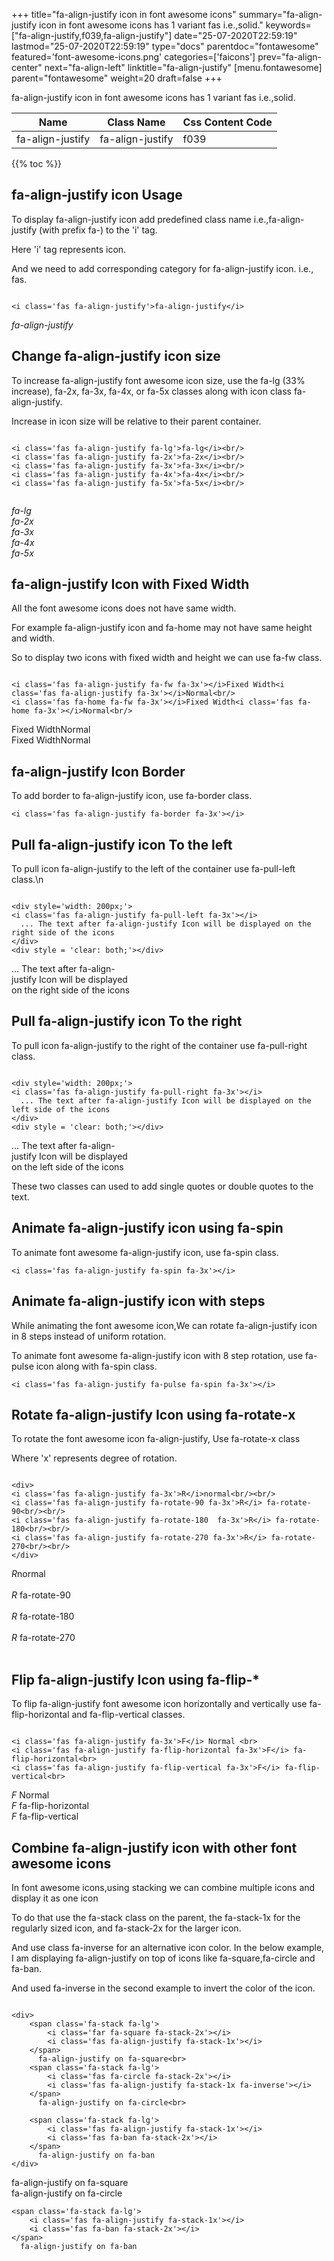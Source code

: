 +++
title="fa-align-justify icon in font awesome icons"
summary="fa-align-justify icon in font awesome icons has 1 variant fas i.e.,solid."
keywords=["fa-align-justify,f039,fa-align-justify"]
date="25-07-2020T22:59:19"
lastmod="25-07-2020T22:59:19"
type="docs"
parentdoc="fontawesome"
featured='font-awesome-icons.png'
categories=['faicons']
prev="fa-align-center"
next="fa-align-left"
linktitle="fa-align-justify"
[menu.fontawesome]
parent="fontawesome"
weight=20
draft=false
+++


fa-align-justify icon in font awesome icons has 1 variant fas i.e.,solid.

<div class='table-responsive'><table class='table'><thead><tr><th>Name</th><th>Class Name</th><th>Css Content Code</th></tr></thead><tbody><tr><td>fa-align-justify</td><td>fa-align-justify</td><td>f039</td></tr></tbody></table></div>


{{% toc %}}


## fa-align-justify icon Usage

To display fa-align-justify icon add predefined class name i.e.,fa-align-justify (with prefix fa-) to the 'i' tag.

Here 'i' tag represents icon.

And we need to add corresponding category for fa-align-justify icon. i.e., fas.


```

<i class='fas fa-align-justify'>fa-align-justify</i>
```

<i class='fas fa-align-justify'>fa-align-justify</i>




## Change fa-align-justify icon size
To increase fa-align-justify font awesome icon size, use the fa-lg (33% increase), fa-2x, fa-3x, fa-4x, or fa-5x classes along with icon class fa-align-justify.

Increase in icon size will be relative to their parent container. 

```

<i class='fas fa-align-justify fa-lg'>fa-lg</i><br/>
<i class='fas fa-align-justify fa-2x'>fa-2x</i><br/>
<i class='fas fa-align-justify fa-3x'>fa-3x</i><br/>
<i class='fas fa-align-justify fa-4x'>fa-4x</i><br/>
<i class='fas fa-align-justify fa-5x'>fa-5x</i><br/>
            
```

<i class='fas fa-align-justify fa-lg'>fa-lg</i><br/>
<i class='fas fa-align-justify fa-2x'>fa-2x</i><br/>
<i class='fas fa-align-justify fa-3x'>fa-3x</i><br/>
<i class='fas fa-align-justify fa-4x'>fa-4x</i><br/>
<i class='fas fa-align-justify fa-5x'>fa-5x</i><br/>
            



## fa-align-justify Icon with Fixed Width 

All the font awesome icons does not have same width.

For example fa-align-justify icon and fa-home may not have same height and width.

So to display two icons with fixed width and height we can use fa-fw class.


```

<i class='fas fa-align-justify fa-fw fa-3x'></i>Fixed Width<i class='fas fa-align-justify fa-3x'></i>Normal<br/>
<i class='fas fa-home fa-fw fa-3x'></i>Fixed Width<i class='fas fa-home fa-3x'></i>Normal<br/>
```

<i class='fas fa-align-justify fa-fw fa-3x'></i>Fixed Width<i class='fas fa-align-justify fa-3x'></i>Normal<br/>
<i class='fas fa-home fa-fw fa-3x'></i>Fixed Width<i class='fas fa-home fa-3x'></i>Normal<br/>



## fa-align-justify Icon Border 

To add border to fa-align-justify icon, use fa-border class.


```
<i class='fas fa-align-justify fa-border fa-3x'></i>

```
<i class='fas fa-align-justify fa-border fa-3x'></i>





## Pull fa-align-justify icon To the left

To pull icon fa-align-justify to the left of the container use fa-pull-left class.\n

```

<div style='width: 200px;'>
<i class='fas fa-align-justify fa-pull-left fa-3x'></i>
  ... The text after fa-align-justify Icon will be displayed on the right side of the icons
</div>
<div style = 'clear: both;'></div>
```

<div style='width: 200px;'>
<i class='fas fa-align-justify fa-pull-left fa-3x'></i>
  ... The text after fa-align-justify Icon will be displayed on the right side of the icons
</div>
<div style = 'clear: both;'></div>




## Pull fa-align-justify icon To the right
To pull icon fa-align-justify to the right of the container use fa-pull-right class.

```

<div style='width: 200px;'>
<i class='fas fa-align-justify fa-pull-right fa-3x'></i>
  ... The text after fa-align-justify Icon will be displayed on the left side of the icons
</div>
<div style = 'clear: both;'></div>
```

<div style='width: 200px;'>
<i class='fas fa-align-justify fa-pull-right fa-3x'></i>
  ... The text after fa-align-justify Icon will be displayed on the left side of the icons
</div>
<div style = 'clear: both;'></div>

These two classes can used to add single quotes or double quotes to the text.


## Animate fa-align-justify icon using fa-spin
To animate font awesome fa-align-justify icon, use fa-spin class.

```
<i class='fas fa-align-justify fa-spin fa-3x'></i>
```
<i class='fas fa-align-justify fa-spin fa-3x'></i>




## Animate fa-align-justify icon with steps
While animating the font awesome icon,We can rotate fa-align-justify icon in 8 steps instead of uniform rotation.

To animate font awesome fa-align-justify icon with 8 step rotation, use fa-pulse icon along with fa-spin class.


```
<i class='fas fa-align-justify fa-pulse fa-spin fa-3x'></i>

```
<i class='fas fa-align-justify fa-pulse fa-spin fa-3x'></i>





## Rotate fa-align-justify Icon using fa-rotate-x
To rotate the font awesome icon fa-align-justify, Use fa-rotate-x class

Where 'x' represents degree of rotation.


```

<div>
<i class='fas fa-align-justify fa-3x'>R</i>normal<br/><br/>
<i class='fas fa-align-justify fa-rotate-90 fa-3x'>R</i> fa-rotate-90<br/><br/> 
<i class='fas fa-align-justify fa-rotate-180  fa-3x'>R</i> fa-rotate-180<br/><br/> 
<i class='fas fa-align-justify fa-rotate-270 fa-3x'>R</i> fa-rotate-270<br/><br/>
</div>
```

<div>
<i class='fas fa-align-justify fa-3x'>R</i>normal<br/><br/>
<i class='fas fa-align-justify fa-rotate-90 fa-3x'>R</i> fa-rotate-90<br/><br/> 
<i class='fas fa-align-justify fa-rotate-180  fa-3x'>R</i> fa-rotate-180<br/><br/> 
<i class='fas fa-align-justify fa-rotate-270 fa-3x'>R</i> fa-rotate-270<br/><br/>
</div>




## Flip fa-align-justify Icon using fa-flip-*
To flip fa-align-justify font awesome icon horizontally and vertically use fa-flip-horizontal and fa-flip-vertical classes. 

```

<i class='fas fa-align-justify fa-3x'>F</i> Normal <br>
<i class='fas fa-align-justify fa-flip-horizontal fa-3x'>F</i> fa-flip-horizontal<br>
<i class='fas fa-align-justify fa-flip-vertical fa-3x'>F</i> fa-flip-vertical<br>
```

<i class='fas fa-align-justify fa-3x'>F</i> Normal <br>
<i class='fas fa-align-justify fa-flip-horizontal fa-3x'>F</i> fa-flip-horizontal<br>
<i class='fas fa-align-justify fa-flip-vertical fa-3x'>F</i> fa-flip-vertical<br>




## Combine fa-align-justify icon with other font awesome icons
In font awesome icons,using stacking we can combine multiple icons and display it as one icon 

To do that use the fa-stack class on the parent, the fa-stack-1x for the regularly sized icon, and fa-stack-2x for the larger icon.

And use class fa-inverse for an alternative icon color. 
In the below example, I am displaying fa-align-justify on top of icons like fa-square,fa-circle and fa-ban.

And used fa-inverse in the second example to invert the color of the icon.

```

<div>
    <span class='fa-stack fa-lg'>
        <i class='far fa-square fa-stack-2x'></i>
        <i class='fas fa-align-justify fa-stack-1x'></i>
    </span>
      fa-align-justify on fa-square<br>
    <span class='fa-stack fa-lg'>
        <i class='fas fa-circle fa-stack-2x'></i>
        <i class='fas fa-align-justify fa-stack-1x fa-inverse'></i>
    </span>
      fa-align-justify on fa-circle<br>

    <span class='fa-stack fa-lg'>
        <i class='fas fa-align-justify fa-stack-1x'></i>
        <i class='fas fa-ban fa-stack-2x'></i>
    </span>
      fa-align-justify on fa-ban
</div>
```

<div>
    <span class='fa-stack fa-lg'>
        <i class='far fa-square fa-stack-2x'></i>
        <i class='fas fa-align-justify fa-stack-1x'></i>
    </span>
      fa-align-justify on fa-square<br>
    <span class='fa-stack fa-lg'>
        <i class='fas fa-circle fa-stack-2x'></i>
        <i class='fas fa-align-justify fa-stack-1x fa-inverse'></i>
    </span>
      fa-align-justify on fa-circle<br>

    <span class='fa-stack fa-lg'>
        <i class='fas fa-align-justify fa-stack-1x'></i>
        <i class='fas fa-ban fa-stack-2x'></i>
    </span>
      fa-align-justify on fa-ban
</div>






